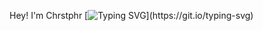 Hey! I'm Chrstphr
[![Typing SVG](https://readme-typing-svg.demolab.com/?lines=Frontend+developer;)](https://git.io/typing-svg)
<!---
Chrstphr9/Chrstphr9 is a ✨ special ✨ repository because its `README.md` (this file) appears on your GitHub profile.
You can click the Preview link to take a look at your changes.
--->
